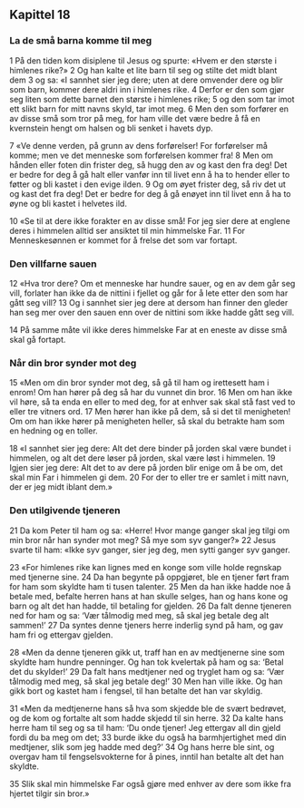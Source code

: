 ## Kapittel 18

### La de små barna komme til meg

1 På den tiden kom disiplene til Jesus og spurte: «Hvem er den største i himlenes rike?»
2 Og han kalte et lite barn til seg og stilte det midt blant dem
3 og sa: «I sannhet sier jeg dere; uten at dere omvender dere og blir som barn, kommer dere aldri inn i himlenes rike.
4 Derfor er den som gjør seg liten som dette barnet den største i himlenes rike;
5 og den som tar imot ett slikt barn for mitt navns skyld, tar imot meg.
6 Men den som forfører en av disse små som tror på meg, for ham ville det være bedre å få en kvernstein hengt om halsen og bli senket i havets dyp.

7 «Ve denne verden, på grunn av dens forførelser! For forførelser må komme; men ve det menneske som forførelsen kommer fra!
8 Men om hånden eller foten din frister deg, så hugg den av og kast den fra deg! Det er bedre for deg å gå halt eller vanfør inn til livet enn å ha to hender eller to føtter og bli kastet i den evige ilden.
9 Og om øyet frister deg, så riv det ut og kast det fra deg! Det er bedre for deg å gå enøyet inn til livet enn å ha to øyne og bli kastet i helvetes ild.

10 «Se til at dere ikke forakter en av disse små! For jeg sier dere at englene deres i himmelen alltid ser ansiktet til min himmelske Far.
11 For Menneskesønnen er kommet for å frelse det som var fortapt.

### Den villfarne sauen

12 «Hva tror dere? Om et menneske har hundre sauer, og en av dem går seg vill, forlater han ikke da de nittini i fjellet og går for å lete etter den som har gått seg vill?
13 Og i sannhet sier jeg dere at dersom han finner den gleder han seg mer over den sauen enn over de nittini som ikke hadde gått seg vill.

14 På samme måte vil ikke deres himmelske Far at en eneste av disse små skal gå fortapt.

### Når din bror synder mot deg

15 «Men om din bror synder mot deg, så gå til ham og irettesett ham i enrom! Om han hører på deg så har du vunnet din bror.
16 Men om han ikke vil høre, så ta enda en eller to med deg, for at enhver sak skal stå fast ved to eller tre vitners ord.
17 Men hører han ikke på dem, så si det til menigheten! Om om han ikke hører på menigheten heller, så skal du betrakte ham som en hedning og en toller.

18 «I sannhet sier jeg dere: Alt det dere binder på jorden skal være bundet i himmelen, og alt det dere løser på jorden, skal være løst i himmelen.
19 Igjen sier jeg dere: Alt det to av dere på jorden blir enige om å be om, det skal min Far i himmelen gi dem.
20 For der to eller tre er samlet i mitt navn, der er jeg midt iblant dem.»

### Den utilgivende tjeneren

21 Da kom Peter til ham og sa: «Herre! Hvor mange ganger skal jeg tilgi om min bror når han synder mot meg? Så mye som syv ganger?»
22 Jesus svarte til ham: «Ikke syv ganger, sier jeg deg, men sytti ganger syv ganger.

23 «For himlenes rike kan lignes med en konge som ville holde regnskap med tjenerne sine.
24 Da han begynte på oppgjøret, ble en tjener ført fram for ham som skyldte ham ti tusen talenter.
25 Men da han ikke hadde noe å betale med, befalte herren hans at han skulle selges, han og hans kone og barn og alt det han hadde, til betaling for gjelden.
26 Da falt denne tjeneren ned for ham og sa: ‘Vær tålmodig med meg, så skal jeg betale deg alt sammen!’
27 Da syntes denne tjeners herre inderlig synd på ham, og gav ham fri og ettergav gjelden.

28 «Men da denne tjeneren gikk ut, traff han en av medtjenerne sine som skyldte ham hundre penninger. Og han tok kvelertak på ham og sa: ‘Betal det du skylder!’
29 Da falt hans medtjener ned og tryglet ham og sa: ‘Vær tålmodig med meg, så skal jeg betale deg!’
30 Men han ville ikke. Og han gikk bort og kastet ham i fengsel, til han betalte det han var skyldig.

31 «Men da medtjenerne hans så hva som skjedde ble de svært bedrøvet, og de kom og fortalte alt som hadde skjedd til sin herre.
32 Da kalte hans herre ham til seg og sa til ham: ‘Du onde tjener! Jeg ettergav all din gjeld fordi du ba meg om det;
33 burde ikke du også ha barmhjertighet med din medtjener, slik som jeg hadde med deg?’
34 Og hans herre ble sint, og overgav ham til fengselsvokterne for å pines, inntil han betalte alt det han skyldte.

35 Slik skal min himmelske Far også gjøre med enhver av dere som ikke fra hjertet tilgir sin bror.»
